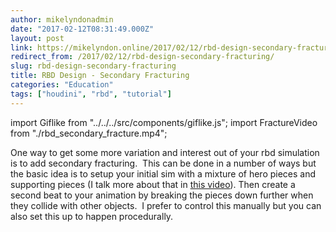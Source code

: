 ```yaml
---
author: mikelyndonadmin
date: "2017-02-12T08:31:49.000Z"
layout: post
link: https://mikelyndon.online/2017/02/12/rbd-design-secondary-fracturing/
redirect_from: /2017/02/12/rbd-design-secondary-fracturing/
slug: rbd-design-secondary-fracturing
title: RBD Design - Secondary Fracturing
categories: "Education"
tags: ["houdini", "rbd", "tutorial"]
---
```


import Giflike from "../../../src/components/giflike.js";
import FractureVideo from "./rbd_secondary_fracture.mp4";

<Giflike videoSrcURL={FractureVideo}/>

One way to get some more variation and interest out of your rbd simulation is to add secondary fracturing.  This can be done in a number of ways but the basic idea is to setup your initial sim with a mixture of hero pieces and supporting pieces (I talk more about that in [this video](https://mikelyndon.online/2017/01/09/rbd-design-fracture-size/)). Then create a second beat to your animation by breaking the pieces down further when they collide with other objects.  I prefer to control this manually but you can also set this up to happen procedurally.
